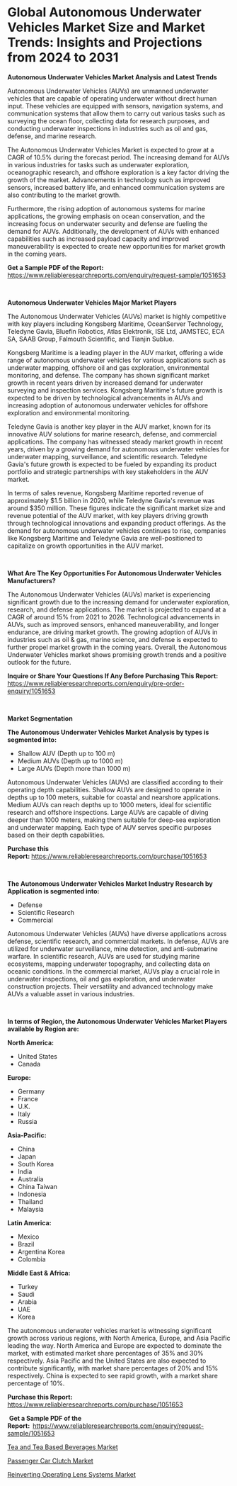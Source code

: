 <p><h1>Global Autonomous Underwater Vehicles Market Size and Market Trends: Insights and Projections from 2024 to 2031</h1></p><p><strong>Autonomous Underwater Vehicles Market Analysis and Latest Trends</strong></p>
<p><p>Autonomous Underwater Vehicles (AUVs) are unmanned underwater vehicles that are capable of operating underwater without direct human input. These vehicles are equipped with sensors, navigation systems, and communication systems that allow them to carry out various tasks such as surveying the ocean floor, collecting data for research purposes, and conducting underwater inspections in industries such as oil and gas, defense, and marine research.</p><p>The Autonomous Underwater Vehicles Market is expected to grow at a CAGR of 10.5% during the forecast period. The increasing demand for AUVs in various industries for tasks such as underwater exploration, oceanographic research, and offshore exploration is a key factor driving the growth of the market. Advancements in technology such as improved sensors, increased battery life, and enhanced communication systems are also contributing to the market growth.</p><p>Furthermore, the rising adoption of autonomous systems for marine applications, the growing emphasis on ocean conservation, and the increasing focus on underwater security and defense are fueling the demand for AUVs. Additionally, the development of AUVs with enhanced capabilities such as increased payload capacity and improved maneuverability is expected to create new opportunities for market growth in the coming years.</p></p>
<p><strong>Get a Sample PDF of the Report:&nbsp;</strong> <a href="https://www.reliableresearchreports.com/enquiry/request-sample/1051653">https://www.reliableresearchreports.com/enquiry/request-sample/1051653</a></p>
<p>&nbsp;</p>
<p><strong>Autonomous Underwater Vehicles Major Market Players</strong></p>
<p><p>The Autonomous Underwater Vehicles (AUVs) market is highly competitive with key players including Kongsberg Maritime, OceanServer Technology, Teledyne Gavia, Bluefin Robotics, Atlas Elektronik, ISE Ltd, JAMSTEC, ECA SA, SAAB Group, Falmouth Scientific, and Tianjin Sublue.</p><p>Kongsberg Maritime is a leading player in the AUV market, offering a wide range of autonomous underwater vehicles for various applications such as underwater mapping, offshore oil and gas exploration, environmental monitoring, and defense. The company has shown significant market growth in recent years driven by increased demand for underwater surveying and inspection services. Kongsberg Maritime's future growth is expected to be driven by technological advancements in AUVs and increasing adoption of autonomous underwater vehicles for offshore exploration and environmental monitoring.</p><p>Teledyne Gavia is another key player in the AUV market, known for its innovative AUV solutions for marine research, defense, and commercial applications. The company has witnessed steady market growth in recent years, driven by a growing demand for autonomous underwater vehicles for underwater mapping, surveillance, and scientific research. Teledyne Gavia's future growth is expected to be fueled by expanding its product portfolio and strategic partnerships with key stakeholders in the AUV market.</p><p>In terms of sales revenue, Kongsberg Maritime reported revenue of approximately $1.5 billion in 2020, while Teledyne Gavia's revenue was around $350 million. These figures indicate the significant market size and revenue potential of the AUV market, with key players driving growth through technological innovations and expanding product offerings. As the demand for autonomous underwater vehicles continues to rise, companies like Kongsberg Maritime and Teledyne Gavia are well-positioned to capitalize on growth opportunities in the AUV market.</p></p>
<p>&nbsp;</p>
<p><strong>What Are The Key Opportunities For Autonomous Underwater Vehicles Manufacturers?</strong></p>
<p><p>The Autonomous Underwater Vehicles (AUVs) market is experiencing significant growth due to the increasing demand for underwater exploration, research, and defense applications. The market is projected to expand at a CAGR of around 15% from 2021 to 2026. Technological advancements in AUVs, such as improved sensors, enhanced maneuverability, and longer endurance, are driving market growth. The growing adoption of AUVs in industries such as oil & gas, marine science, and defense is expected to further propel market growth in the coming years. Overall, the Autonomous Underwater Vehicles market shows promising growth trends and a positive outlook for the future.</p></p>
<p><strong>Inquire or Share Your Questions If Any Before Purchasing This Report:</strong> <a href="https://www.reliableresearchreports.com/enquiry/pre-order-enquiry/1051653">https://www.reliableresearchreports.com/enquiry/pre-order-enquiry/1051653</a></p>
<p>&nbsp;</p>
<p><strong>Market Segmentation</strong></p>
<p><strong>The Autonomous Underwater Vehicles Market Analysis by types is segmented into:</strong></p>
<p><ul><li>Shallow AUV (Depth up to 100 m)</li><li>Medium AUVs (Depth up to 1000 m)</li><li>Large AUVs (Depth more than 1000 m)</li></ul></p>
<p><p>Autonomous Underwater Vehicles (AUVs) are classified according to their operating depth capabilities. Shallow AUVs are designed to operate in depths up to 100 meters, suitable for coastal and nearshore applications. Medium AUVs can reach depths up to 1000 meters, ideal for scientific research and offshore inspections. Large AUVs are capable of diving deeper than 1000 meters, making them suitable for deep-sea exploration and underwater mapping. Each type of AUV serves specific purposes based on their depth capabilities.</p></p>
<p><strong>Purchase this Report:&nbsp;</strong><a href="https://www.reliableresearchreports.com/purchase/1051653">https://www.reliableresearchreports.com/purchase/1051653</a></p>
<p>&nbsp;</p>
<p><strong>The Autonomous Underwater Vehicles Market Industry Research by Application is segmented into:</strong></p>
<p><ul><li>Defense</li><li>Scientific Research</li><li>Commercial</li></ul></p>
<p><p>Autonomous Underwater Vehicles (AUVs) have diverse applications across defense, scientific research, and commercial markets. In defense, AUVs are utilized for underwater surveillance, mine detection, and anti-submarine warfare. In scientific research, AUVs are used for studying marine ecosystems, mapping underwater topography, and collecting data on oceanic conditions. In the commercial market, AUVs play a crucial role in underwater inspections, oil and gas exploration, and underwater construction projects. Their versatility and advanced technology make AUVs a valuable asset in various industries.</p></p>
<p>&nbsp;</p>
<p><strong>In terms of Region, the Autonomous Underwater Vehicles Market Players available by Region are:</strong></p>
<p>
    <p> <strong> North America: </strong>
        <ul>
            <li>United States</li>
            <li>Canada</li>
        </ul>
        </p> 
    <p> <strong> Europe: </strong>
        <ul>
            <li>Germany</li>
            <li>France</li>
            <li>U.K.</li>
            <li>Italy</li>
            <li>Russia</li>
        </ul>
        </p> 
    <p> <strong> Asia-Pacific: </strong>
        <ul>
            <li>China</li>
            <li>Japan</li>
            <li>South Korea</li>
            <li>India</li>
            <li>Australia</li>
            <li>China Taiwan</li>
            <li>Indonesia</li>
            <li>Thailand</li>
            <li>Malaysia</li>
        </ul>
        </p> 
    <p> <strong> Latin America: </strong>
        <ul>
            <li>Mexico</li>
            <li>Brazil</li>
            <li>Argentina Korea</li>
            <li>Colombia</li>
        </ul>
        </p> 
    <p> <strong> Middle East & Africa: </strong>
        <ul>
            <li>Turkey</li>
            <li>Saudi</li>
            <li>Arabia</li>
            <li>UAE</li>
            <li>Korea</li>
        </ul>
    </p>
    </p>
<p><p>The autonomous underwater vehicles market is witnessing significant growth across various regions, with North America, Europe, and Asia Pacific leading the way. North America and Europe are expected to dominate the market, with estimated market share percentages of 35% and 30% respectively. Asia Pacific and the United States are also expected to contribute significantly, with market share percentages of 20% and 15% respectively. China is expected to see rapid growth, with a market share percentage of 10%.</p></p>
<p><strong>Purchase this Report: </strong><a href="https://www.reliableresearchreports.com/purchase/1051653">https://www.reliableresearchreports.com/purchase/1051653</a></p>
<p>&nbsp;<strong>Get a Sample PDF of the Report:&nbsp;&nbsp;</strong><a href="https://www.reliableresearchreports.com/enquiry/request-sample/1051653">https://www.reliableresearchreports.com/enquiry/request-sample/1051653</a></p>
<p><strong></strong></p>
<p><p><a href="https://view.publitas.com/reportprime-1/tea-and-tea-based-beverages-market-growth-market-trends-covid-19-impact-and-forecasts-for-period-from-2023-2030/">Tea and Tea Based Beverages Market</a></p><p><a href="https://view.publitas.com/reportprime-1/passenger-car-clutch-market-research-report-provides-critical-insights-that-can-help-shape-business-development-and-investment-strategies/">Passenger Car Clutch Market</a></p><p><a href="https://view.publitas.com/reportprime-1/reinverting-operating-lens-systems-market-offer-valuable-insights-into-market-size-market-share-market-trends-and-projections-spanning-from-2023-to-2030/">Reinverting Operating Lens Systems Market</a></p></p>